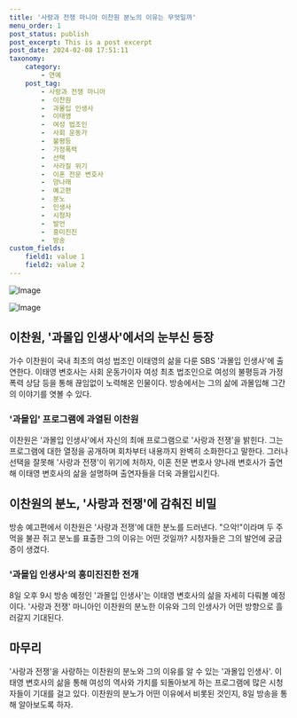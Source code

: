 ```yaml
---
title: '사랑과 전쟁 마니아 이찬원 분노의 이유는 무엇일까'
menu_order: 1
post_status: publish
post_excerpt: This is a post excerpt
post_date: 2024-02-08 17:51:11
taxonomy:
    category:
        - 연예
    post_tag:
        - 사랑과 전쟁 마니아
        -  이찬원
        -  과몰입 인생사
        -  이태영
        -  여성 법조인
        -  사회 운동가
        -  불평등
        -  가정폭력
        -  선택
        -  사라질 위기
        -  이혼 전문 변호사
        -  양나래
        -  예고편
        -  분노
        -  인생사
        -  시청자
        -  발언
        -  흥미진진
        -  방송
custom_fields:
    field1: value 1
    field2: value 2
---
```


![Image](https://ssl.pstatic.net/mimgnews/image/108/2024/02/08/0003213691_001_20240208055001246.jpg?type=w540)

![Image](https://mimgnews.pstatic.net/image/108/2024/02/08/0003213691_002_20240208055001355.jpg?type=w540)

## 이찬원, '과몰입 인생사'에서의 눈부신 등장
가수 이찬원이 국내 최초의 여성 법조인 이태영의 삶을 다룬 SBS '과몰입 인생사'에 출연한다. 이태영 변호사는 사회 운동가이자 여성 최초 법조인으로 여성의 불평등과 가정폭력 상담 등을 통해 끊임없이 노력해온 인물이다. 방송에서는 그의 삶에 과몰입해 그간의 이야기를 엿볼 수 있다.
### '과몰입' 프로그램에 과열된 이찬원
이찬원은 '과몰입 인생사'에서 자신의 최애 프로그램으로 '사랑과 전쟁'을 밝힌다. 그는 프로그램에 대한 열정을 공개하며 회차부터 내용까지 완벽히 소화한다고 말한다. 그러나 선택을 잘못해 '사랑과 전쟁'이 위기에 처하자, 이혼 전문 변호사 양나래 변호사가 출연해 이태영 변호사의 삶을 설명하며 출연자들을 더욱 과몰입시킨다.
## 이찬원의 분노, '사랑과 전쟁'에 감춰진 비밀
방송 예고편에서 이찬원은 '사랑과 전쟁'에 대한 분노를 드러낸다. "으악!"이라며 두 주먹을 불끈 쥐고 분노를 표출한 그의 이유는 어떤 것일까? 시청자들은 그의 발언에 궁금증이 생겼다.
### '과몰입 인생사'의 흥미진진한 전개
8일 오후 9시 방송 예정인 '과몰입 인생사'는 이태영 변호사의 삶을 자세히 다뤄볼 예정이다. '사랑과 전쟁' 마니아인 이찬원의 분노한 이유와 그의 인생사가 어떤 방향으로 흘러갈지 기대된다.
## 마무리
'사랑과 전쟁'을 사랑하는 이찬원의 분노와 그의 이유를 알 수 있는 '과몰입 인생사'. 이태영 변호사의 삶을 통해 여성의 역사와 가치를 되돌아보게 하는 프로그램에 많은 시청자들이 기대를 걸고 있다. 이찬원의 분노가 어떤 이유에서 비롯된 것인지, 8일 방송을 통해 알아보도록 하자.
